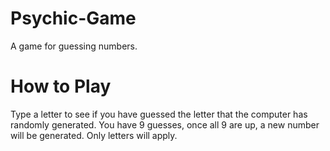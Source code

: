 # Psychic-Game

A game for guessing numbers.

# How to Play

Type a letter to see if you have guessed the letter that the computer has randomly generated. 
You have 9 guesses, once all 9 are up, a new number will be generated.
Only letters will apply.